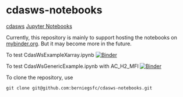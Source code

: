 # cdasws-notebooks
[cdasws](https://pypi.org/project/cdasws/) [Jupyter Notebooks](https://jupyter.org/)

Currently, this repository is mainly to support hosting the notebooks on [mybinder.org](https://mybinder.org/).  But it may become more in the future.

To test CdasWsExampleXarray.ipynb
[![Binder](https://mybinder.org/badge_logo.svg)](https://mybinder.org/v2/gh/berniegsfc/cdasws-notebooks/tree/main?labpath=CdasWsExampleXarray.ipynb)

To test CdasWsGenericExample.ipynb with AC_H2_MFI
[![Binder](https://mybinder.org/badge_logo.svg)](https://mybinder.org/v2/gh/berniegsfc/cdasws-notebooks/main?urlpath=notebooks%2FCdasWsGenericExample.ipynb%3Fdataset%3D%22AC_H2_MFI%22%26autorun%3Dtrue)

To clone the repository, use
```
git clone git@github.com:berniegsfc/cdasws-notebooks.git
```
